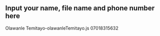 ## Input your name, file name and phone number here
Olawanle Temitayo-olawanleTemitayo.js 07018315632
